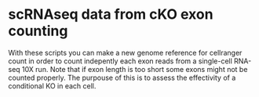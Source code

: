 # scRNAseq data from cKO exon counting
With these scripts you can make a new genome reference for cellranger count in order to count indepently each exon reads from a single-cell RNA-seq 10X run.
Note that if exon length is too short some exons might not be counted properly.
The purpouse of this is to assess the effectivity of a conditional KO in each cell. 
